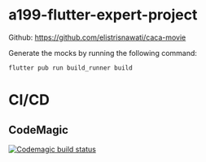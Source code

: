# a199-flutter-expert-project

Github: https://github.com/elistrisnawati/caca-movie

Generate the mocks by running the following command:

`flutter pub run build_runner build`


# CI/CD

## CodeMagic

[![Codemagic build status](https://api.codemagic.io/apps/62c5ba64e835a06a99eaa890/default-workflow/status_badge.svg)](https://codemagic.io/apps/62c5ba64e835a06a99eaa890/default-workflow/latest_build)

